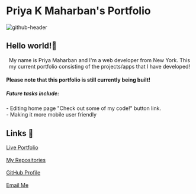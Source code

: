 # Priya K Maharban's Portfolio
![github-header](https://user-images.githubusercontent.com/118628757/217391435-63f7035b-0638-4c86-b6ee-2c591ad24a9b.png)



## Hello world!👋
<p align="center"> My name is Priya Maharban and I'm a web developer from New York. This my current portfolio consisting of the projects/apps that I have developed!</p>
<h4>Please note that this portfolio is still currently being built!</h4>
<h5>Future tasks include:</h5>
- Editing home page "Check out some of my code!" button link. <br>
- Making it more mobile user friendly <br>
    
## Links 🔗
[Live Portfolio](https://priya-km.github.io/portfolio "Live View")
 <br><br>
[My Repositories](https://github.com/priya-km?tab=repositories "My Repositories")
 <br><br>
[GitHub Profile](https://github.com/priya-km "Priya-Maharban")
  <br><br>
[Email Me](mailto:priyakmaharban@gmail.com?subject=Hi% "Hi!")
  <br><br>

  
 </div>

  
